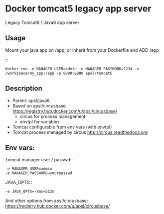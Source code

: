 Docker tomcat5 legacy app server
================================

Legacy Tomcat6 / Java6 app server

Usage
-----

Mount your java app on /app, or inherit from your Dockerfile and ADD /app

::

    docker run -e MANAGER_USER=admin -e MANAGER_PASSWORD=1234 -v /workspace/my_app:/app -p 8080:8080 apsl/tomcat6


Description
-----------

* Parent: apsl/java6. 
* Based on apsl/circusbase https://registry.hub.docker.com/u/apsl/circusbase/
  * circus for process management
  * envtpl for variables
* Tomcat configurable from env vars (with envtpl)
* Tomcat process managed by circus http://circus.readthedocs.org 
 
Env vars: 
---------

Tomcat manager user / passwd::

    -e MANAGER_USER=admin
    -e MANAGER_PASSWORD=yourpasswd

JAVA_OPTS::

    -e JAVA_OPTS=-Xms=512m


And other options from apsl/circusbase: https://registry.hub.docker.com/u/apsl/circusbase/
